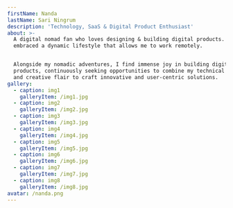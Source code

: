 ```yaml
---
firstName: Nanda
lastName: Sari Ningrum
description: 'Technology, SaaS & Digital Product Enthusiast'
about: >-
  A digital nomad fan who loves designing & building digital products. I have
  embraced a dynamic lifestyle that allows me to work remotely.


  Alongside my nomadic adventures, I find immense joy in building digital
  products, continuously seeking opportunities to combine my technical expertise
  and creative flair to craft innovative and user-centric solutions.
gallery:
  - caption: img1
    galleryItem: /img1.jpg
  - caption: img2
    galleryItem: /img2.jpg
  - caption: img3
    galleryItem: /img3.jpg
  - caption: img4
    galleryItem: /img4.jpg
  - caption: img5
    galleryItem: /img5.jpg
  - caption: img6
    galleryItem: /img6.jpg
  - caption: img7
    galleryItem: /img7.jpg
  - caption: img8
    galleryItem: /img8.jpg
avatar: /nanda.png
---
```






























